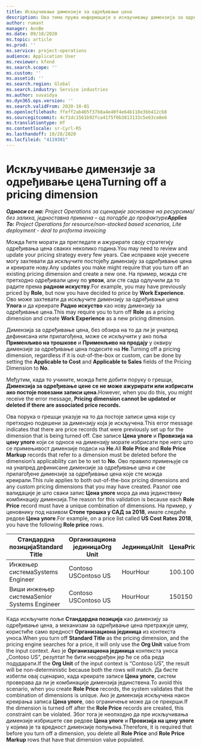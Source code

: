 ```yaml
---
title: Искључивање димензије за одређивање цена
description: Ова тема пружа информације о искључивању димензија за одређивање цена.
author: rumant
manager: AnnBe
ms.date: 09/18/2020
ms.topic: article
ms.prod: ''
ms.service: project-operations
audience: Application User
ms.reviewer: kfend
ms.search.scope: ''
ms.custom: ''
ms.assetid: ''
ms.search.region: Global
ms.search.industry: Service industries
ms.author: suvaidya
ms.dyn365.ops.version: ''
ms.search.validFrom: 2020-10-01
ms.openlocfilehash: ffeff2ab465f37b8a4e40f4e64b118e3bb412cb8
ms.sourcegitcommit: 4cf1dc1561b92fca4175f0b3813133c5e63ce8e6
ms.translationtype: HT
ms.contentlocale: sr-Cyrl-RS
ms.lasthandoff: 10/28/2020
ms.locfileid: "4119301"
---
```

# <a name="turning-off-a-pricing-dimension"></a><span data-ttu-id="ebbd4-103">Искључивање димензије за одређивање цена</span><span class="sxs-lookup"><span data-stu-id="ebbd4-103">Turning off a pricing dimension</span></span>

<span data-ttu-id="ebbd4-104">_**Односи се на:** Project Operations за сценарије засноване на ресурсима/без залиха, једноставна примена – од погодбе до профактуре_</span><span class="sxs-lookup"><span data-stu-id="ebbd4-104">_**Applies To:** Project Operations for resource/non-stocked based scenarios, Lite deployment - deal to proforma invoicing_</span></span>

<span data-ttu-id="ebbd4-105">Можда ћете морати да прегледате и ажурирате своју стратегију одређивања цена сваких неколико година.</span><span class="sxs-lookup"><span data-stu-id="ebbd4-105">You may need to review and update your pricing strategy every few years.</span></span> <span data-ttu-id="ebbd4-106">Све исправке које унесете могу захтевати да искључите постојећу димензију за одређивање цена и креирате нову.</span><span class="sxs-lookup"><span data-stu-id="ebbd4-106">Any updates you make might require that you turn off an existing pricing dimension and create a new one.</span></span> <span data-ttu-id="ebbd4-107">На пример, можда сте претходно одређивали цену по **улози**, али сте сада одлучили да то радите према **радном искуству**.</span><span class="sxs-lookup"><span data-stu-id="ebbd4-107">For example, you may have previously priced by **Role**, but now you have decided to price by **Work Experience**.</span></span> <span data-ttu-id="ebbd4-108">Ово може захтевати да искључите димензију за одређивање цена **Улога** и да креирате **Радно искуство** као нову димензију за одређивање цена.</span><span class="sxs-lookup"><span data-stu-id="ebbd4-108">This may require you to turn off **Role** as a pricing dimension and create **Work Experience** as a new pricing dimension.</span></span> 

<span data-ttu-id="ebbd4-109">Димензија за одређивање цена, без обзира на то да ли је унапред дефинисана или прилагођена, може се искључити у ако поља **Применљиво на трошкове** и **Применљиво на продају** у оквиру димензије за одређивање цена подесите на **Не**.</span><span class="sxs-lookup"><span data-stu-id="ebbd4-109">Turning off a pricing dimension, regardless if it is out-of-the-box or custom, can be done by setting the **Applicable to Cost** and **Applicable to Sales** fields of the Pricing Dimension to **No**.</span></span>

<span data-ttu-id="ebbd4-110">Међутим, када то учините, можда ћете добити поруку о грешци, **Димензија за одређивање цене се не може ажурирати или избрисати ако постоје повезани записи цена.**</span><span class="sxs-lookup"><span data-stu-id="ebbd4-110">However, when you do this, you might receive the error message, **Pricing dimension cannot be updated or deleted if there are associated price records.**</span></span>

<span data-ttu-id="ebbd4-111">Ова порука о грешци указује на то да постоје записи цена који су претходно подешени за димензију која је искључена.</span><span class="sxs-lookup"><span data-stu-id="ebbd4-111">This error message indicates that there are price records that were previously set up for the dimension that is being turned off.</span></span> <span data-ttu-id="ebbd4-112">Све записе **Цена улоге** и **Провизија на цену улоге** који се односе на димензију морате избрисати пре него што се примењивост димензије подеси на **Не**.</span><span class="sxs-lookup"><span data-stu-id="ebbd4-112">All **Role Price** and **Role Price Markup** records that refer to a dimension must be deleted before the dimension’s applicability can be to set to **No**.</span></span> <span data-ttu-id="ebbd4-113">Ово правило примењује се на унапред дефинисане димензије за одређивање цена и све прилагођене димензије за одређивање цена које сте можда креирали.</span><span class="sxs-lookup"><span data-stu-id="ebbd4-113">This rule applies to both out-of-the-box pricing dimensions and any custom pricing dimensions that you may have created.</span></span> <span data-ttu-id="ebbd4-114">Разлог ове валидације је што сваки запис **Цена улоге** мора да има јединствену комбинацију димензија.</span><span class="sxs-lookup"><span data-stu-id="ebbd4-114">The reason for this validation is because each **Role Price** record must have a unique combination of dimensions.</span></span> <span data-ttu-id="ebbd4-115">На пример, у ценовнику под називом **Стопе трошка у САД за 2018**, имате следеће редове **Цена улоге**.</span><span class="sxs-lookup"><span data-stu-id="ebbd4-115">For example, on a price list called **US Cost Rates 2018**, you have the following **Role price** rows.</span></span> 

| <span data-ttu-id="ebbd4-116">Стандардна позиција</span><span class="sxs-lookup"><span data-stu-id="ebbd4-116">Standard Title</span></span>         | <span data-ttu-id="ebbd4-117">Организациона јединица</span><span class="sxs-lookup"><span data-stu-id="ebbd4-117">Org Unit</span></span>    |<span data-ttu-id="ebbd4-118">Јединица</span><span class="sxs-lookup"><span data-stu-id="ebbd4-118">Unit</span></span>   |<span data-ttu-id="ebbd4-119">Цена</span><span class="sxs-lookup"><span data-stu-id="ebbd4-119">Price</span></span>  |<span data-ttu-id="ebbd4-120">Валута</span><span class="sxs-lookup"><span data-stu-id="ebbd4-120">Currency</span></span>  |
| -----------------------|-------------|-------|-------|----------|
| <span data-ttu-id="ebbd4-121">Инжењер система</span><span class="sxs-lookup"><span data-stu-id="ebbd4-121">Systems Engineer</span></span>|<span data-ttu-id="ebbd4-122">Contoso US</span><span class="sxs-lookup"><span data-stu-id="ebbd4-122">Contoso US</span></span>|<span data-ttu-id="ebbd4-123">Hour</span><span class="sxs-lookup"><span data-stu-id="ebbd4-123">Hour</span></span>| <span data-ttu-id="ebbd4-124">100.</span><span class="sxs-lookup"><span data-stu-id="ebbd4-124">100</span></span>|<span data-ttu-id="ebbd4-125">USD</span><span class="sxs-lookup"><span data-stu-id="ebbd4-125">USD</span></span>|
| <span data-ttu-id="ebbd4-126">Виши инжењер система</span><span class="sxs-lookup"><span data-stu-id="ebbd4-126">Senior Systems Engineer</span></span>|<span data-ttu-id="ebbd4-127">Contoso US</span><span class="sxs-lookup"><span data-stu-id="ebbd4-127">Contoso US</span></span>|<span data-ttu-id="ebbd4-128">Hour</span><span class="sxs-lookup"><span data-stu-id="ebbd4-128">Hour</span></span>| <span data-ttu-id="ebbd4-129">150</span><span class="sxs-lookup"><span data-stu-id="ebbd4-129">150</span></span>| <span data-ttu-id="ebbd4-130">USD</span><span class="sxs-lookup"><span data-stu-id="ebbd4-130">USD</span></span>|


<span data-ttu-id="ebbd4-131">Када искључите поље **Стандардна позиција** као димензију за одређивање цена, а механизам за одређивање цена претражује цену, користиће само вредност **Организациона јединица** из контекста уноса.</span><span class="sxs-lookup"><span data-stu-id="ebbd4-131">When you turn off **Standard Title** as the pricing dimension, and the pricing engine searches for a price, it will only use the **Org Unit** value from the input context.</span></span> <span data-ttu-id="ebbd4-132">Ако је **Организациона јединица** контекста уноса „Contoso US“, резултат ће бити неодређен јер ће се оба реда подударати.</span><span class="sxs-lookup"><span data-stu-id="ebbd4-132">If the **Org Unit** of the input context is “Contoso US”, the result will be non-deterministic because both the rows will match.</span></span> <span data-ttu-id="ebbd4-133">Да бисте избегли овај сценарио, када креирате записе **Цена улоге**, систем проверава да ли је комбинације димензија јединствена.</span><span class="sxs-lookup"><span data-stu-id="ebbd4-133">To avoid this scenario, when you create **Role Price** records, the system validates that the combination of dimensions is unique.</span></span> <span data-ttu-id="ebbd4-134">Ако је димензија искључена након креирања записа **Цена улоге**, ово ограничење може да се прекрши.</span><span class="sxs-lookup"><span data-stu-id="ebbd4-134">If the dimension is turned off after the **Role Price** records are created, this constraint can be violated.</span></span> <span data-ttu-id="ebbd4-135">Због тога је неопходно да пре искључивања димензије избришете све редове **Цена улоге** и **Провизија на цену улоге** у којима је та вредност димензије попуњена.</span><span class="sxs-lookup"><span data-stu-id="ebbd4-135">Therefore, it is required that before you turn off a dimension, you delete all **Role Price** and **Role Price Markup** rows that have that dimension value populated.</span></span>

